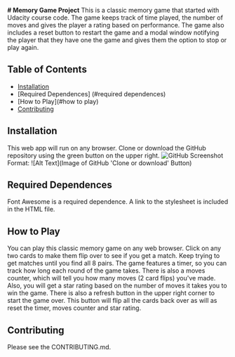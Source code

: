 **# Memory Game Project**
This is a classic memory game that started with Udacity course code. The game keeps track of time played, the number of moves and gives the player a rating based on performance. The game also includes a reset button to restart the game and a modal window notifying the player that they have one the game and gives them the option to stop or play again.

## Table of Contents

* [Installation](#instructions)
* [Required Dependences] (#required dependences)
* [How to Play](#how to play)
* [Contributing](#contributing)

## Installation
This web app will run on any browser. Clone or download the GitHub repository using the green button on the upper right.
![GitHub Screenshot](/images/githubcloneordownload.png) Format: ![Alt Text](Image of GitHub 'Clone or download' Button)

## Required Dependences
Font Awesome is a required dependence. A link to the stylesheet is included in the HTML file.

## How to Play
You can play this classic memory game on any web browser. Click on any two cards to make them flip over to see if you get a match. Keep trying to get matches until you find all 8 pairs. The game features a timer, so you can track how long each round of the game takes. There is also a moves counter, which will tell you how many moves (2 card flips) you've made. Also, you will get a star rating based on the number of moves it takes you to win the game. There is also a refresh button in the upper right corner to start the game over. This button will flip all the cards back over as will as reset the timer, moves counter and star rating.

## Contributing
Please see the CONTRIBUTING.md.
